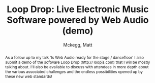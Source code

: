 --- 
title: "Loop Drop: Live Electronic Music Software powered by Web Audio (demo)" 
abstract: "As a follow up to my talk 'Is Web Audio ready for the stage / dancefloor' I also submit a demo of the software Loop Drop (http:// loopjs.com) that I will be mostly talking about. I'll also be available to discuss with attendees in more depth about the various associated challenges and the endless possibilities opened up by these new web standards!" 
address: "London" 
author: "Mckegg, Matt"
webAuthor: "Matt Mckegg" 
booktitle: "Proceedings of the International Web Audio Conference" 
editor: "Thalmann, Florian and Ewert, Sebastian" 
month: "August"
pages: "" 
publisher: "Queen Mary University of London" 
series: "WAC '17"
track: "Demo"  
year: "2017" 
id: "2017_EA_32" 
tags: year2017
media: none 
pdflink: /_data/papers/pdf/2017/2017_32.pdf
ISSN: 2663-5844
---